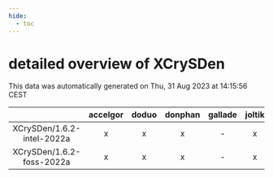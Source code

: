 ```yaml
---
hide:
  - toc
---
```


detailed overview of XCrySDen
=============================


This data was automatically generated on Thu, 31 Aug 2023 at 14:15:56 CEST  

| |accelgor|doduo|donphan|gallade|joltik|skitty|swalot|victini|
| :---: | :---: | :---: | :---: | :---: | :---: | :---: | :---: | :---: |
|XCrySDen/1.6.2-intel-2022a|x|x|x|-|x|x|x|x|
|XCrySDen/1.6.2-foss-2022a|x|x|x|-|x|x|x|x|
